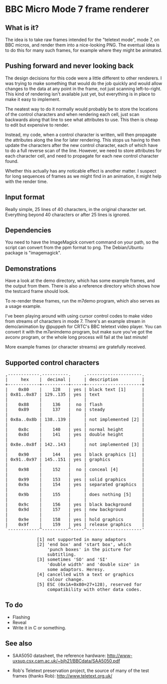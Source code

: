 BBC Micro Mode 7 frame renderer
===============================

What is it?
-----------

The idea is to take raw frames intended for the "teletext mode", mode 7, 
on BBC micros, and render them into a nice-looking PNG. The eventual 
idea is to do this for many such frames, for example where they might be 
animated.

Pushing forward and never looking back
--------------------------------------

The design decisions for this code were a little different to other 
renderers. I was trying to make something that would do the job quickly 
and would allow changes to the data at any point in the frame, not just 
scanning left-to-right. This kind of rendering isn't available just yet,
but everything is in place to make it easy to implement.

The neatest way to do it normally would probably 
be to store the locations of the control characters and when rendering 
each cell, just scan backwards along that line to see what attributes to 
use. This then is cheap to edit but expensive to render.

Instead, my code, when a control character is written, will then 
propagate the attributes along the line for later rendering. This stops 
us having to then update the characters after the new control character, 
each of which have to do a full reverse scan of the line. However, we 
need to store attributes for each character cell, and need to propagate 
for each new control character found.

Whether this actually has any noticable effect is another matter. I 
suspect for long sequences of frames as we might find in an animation, 
it might help with the render time.

Input format
------------

Really simple, 25 lines of 40 characters, in the original character set. 
Everything beyond 40 characters or after 25 lines is ignored.

Dependencies
------------

You need to have the ImageMagick convert command on your path, so the
script can convert from the ppm format to png. The Debian/Ubuntu
package is "imagemagick".

Demonstrations
--------------

Have a look at the demo directory, which has some example frames, and 
the output from them. There is also a reference directory which shows 
how the testcard frame should look.

To re-render these frames, run the m7demo program, which also serves
as a usage example.

I've been playing around with using cursor control codes to make video
from streams of characters in mode 7. There's an example stream in 
demo/animation by @puppeh for CRTC's BBC teletext video player. You 
can convert it with the m7animdemo program, but make sure you've got
the avconv program, or the whole long process will fail at the last
minute!

More example frames (or character streams) are gratefully received.

Supported control characters
----------------------------

<pre>
,------------.----------.     .---------------------.
|     hex    |  decimal |     | description         |
+------------+----------+-----+---------------------+
|    0x80    |    128   | yes | black text [1]      |
| 0x81..0x87 | 129..135 | yes | text                |
|            |          |     |                     |
|    0x88    |    136   |  no | flash               |
|    0x89    |    137   |  no | steady              |
|            |          |     |                     |
| 0x8a..0x8b | 138..139 |     | not implemented [2] |
|            |          |     |                     |
|    0x8c    |    140   | yes | normal height       |
|    0x8d    |    141   | yes | double height       |
|            |          |     |                     |
| 0x8e..0x8f | 142..143 |     | not implemented [3] |
|            |          |     |                     |
|    0x90    |    144   | yes | black graphics [1]  |
| 0x91..0x97 | 145..151 | yes | graphics            |
|            |          |     |                     |
|    0x98    |    152   |  no | conceal [4]         |
|            |          |     |                     |
|    0x99    |    153   | yes | solid graphics      |
|    0x9a    |    154   | yes | separated graphics  |
|            |          |     |                     |
|    0x9b    |    155   |     | does nothing [5]    |
|            |          |     |                     | 
|    0x9c    |    156   | yes | black background    |
|    0x9d    |    157   | yes | new background      |
|            |          |     |                     |
|    0x9e    |    158   | yes | hold graphics       |
|    0x9f    |    159   | yes | release graphics    |
`------------^----------^-----^---------------------'

            [1] not supported in many adaptors
            [2] 'end box' and 'start box', which
                'punch boxes' in the picture for 
                subtitling.
            [3] sometimes 'SO' and 'SI'
                'double width' and 'double size' in
                some adaptors. Heresy.
            [4] cancelled with a text or graphics
                colour change.
            [5] ESC (0x1A+0x80=27+128), reserved for
                compatibility with other data codes.
</pre>

To do
-----

* Flashing
* Reveal
* Write it in C or something.

See also
--------

* SAA5050 datasheet, the reference hardware:
  http://www-uxsup.csx.cam.ac.uk/~bjh21/BBCdata/SAA5050.pdf

* Rob's Teletext preservation project, the source of many of the test 
  frames (thanks Rob): http://www.teletext.org.uk/
